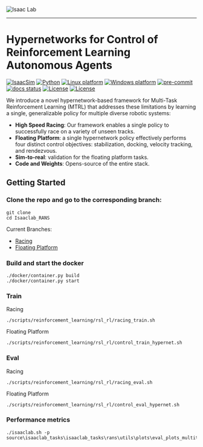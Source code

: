 ![Isaac Lab](docs/source/_static/isaaclab.jpg)

---

# Hypernetworks for Control of Reinforcement Learning Autonomous Agents

[![IsaacSim](https://img.shields.io/badge/IsaacSim-4.5.0-silver.svg)](https://docs.isaacsim.omniverse.nvidia.com/latest/index.html)
[![Python](https://img.shields.io/badge/python-3.10-blue.svg)](https://docs.python.org/3/whatsnew/3.10.html)
[![Linux platform](https://img.shields.io/badge/platform-linux--64-orange.svg)](https://releases.ubuntu.com/20.04/)
[![Windows platform](https://img.shields.io/badge/platform-windows--64-orange.svg)](https://www.microsoft.com/en-us/)
[![pre-commit](https://img.shields.io/github/actions/workflow/status/isaac-sim/IsaacLab/pre-commit.yaml?logo=pre-commit&logoColor=white&label=pre-commit&color=brightgreen)](https://github.com/isaac-sim/IsaacLab/actions/workflows/pre-commit.yaml)
[![docs status](https://img.shields.io/github/actions/workflow/status/isaac-sim/IsaacLab/docs.yaml?label=docs&color=brightgreen)](https://github.com/isaac-sim/IsaacLab/actions/workflows/docs.yaml)
[![License](https://img.shields.io/badge/license-BSD--3-yellow.svg)](https://opensource.org/licenses/BSD-3-Clause)
[![License](https://img.shields.io/badge/license-Apache--2.0-yellow.svg)](https://opensource.org/license/apache-2-0)


We introduce a novel hypernetwork-based framework for Multi-Task Reinforcement Learning (MTRL) that addresses these limitations by learning a single, generalizable policy for multiple diverse robotic systems:
- **High Speed Racing**: Our framework enables a single policy to successfully race on a variety of unseen tracks.
- **Floating Platform**: a single hypernetwork policy effectively performs four distinct control objectives: stabilization, docking, velocity tracking, and rendezvous.
- **Sim-to-real**: validation for the floating platform tasks.
- **Code and Weights**: Opens-source of the entire stack.


## Getting Started

### Clone the repo and go to the corresponding branch:
```
git clone 
cd Isaaclab_RANS
```
Current Branches:
- [Racing]()
- [Floating Platform]()

### Build and start the docker
```
./docker/container.py build
./docker/container.py start
```

### Train

Racing
```
./scripts/reinforcement_learning/rsl_rl/racing_train.sh
```

Floating Platform
```
./scripts/reinforcement_learning/rsl_rl/control_train_hypernet.sh
```

### Eval
Racing
```
./scripts/reinforcement_learning/rsl_rl/racing_eval.sh
```

Floating Platform
```
./scripts/reinforcement_learning/rsl_rl/control_eval_hypernet.sh
```

### Performance metrics
```
./isaaclab.sh -p source\isaaclab_tasks\isaaclab_tasks\rans\utils\plots\eval_plots_multitask.py
```

